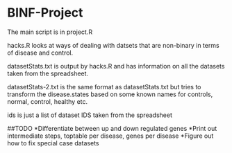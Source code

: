# BINF-Project

The main script is in project.R

hacks.R looks at ways of dealing with datsets that are non-binary in terms of disease and control.

datasetStats.txt is output by hacks.R and has information on all the datasets taken from the spreadsheet.

datasetStats-2.txt is the same format as datasetStats.txt but tries to transform the disease.states based on some known names for controls,
normal, control, healthy etc.


ids is just a list of dataset IDS taken from the spreadsheet




##TODO
*Differentiate between up and down regulated genes
*Print out intermediate steps, toptable per disease, genes per disease
*Figure out how to fix special case datasets
